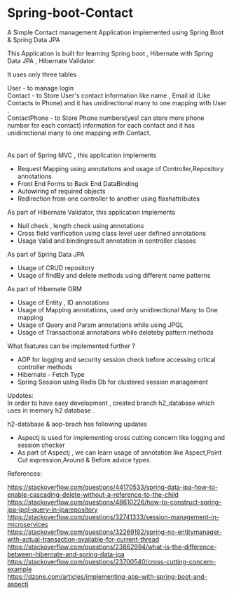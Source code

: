 # Spring-boot-Contact
A Simple Contact management Application implemented using Spring Boot &amp; Spring Data JPA 

This Application is built for learning Spring boot , Hibernate with Spring Data JPA , Hibernate Validator.

It uses only three tables 

User          - to manage login <br>
Contact       - to Store User's contact information like name , Email id (Like Contacts in Phone) 
                and it has unidirectional many to one mapping with User .<br>
ContactPhone  - to Store Phone numbers(yes! can store more phone number for each contact) information for 
                 each contact and it has unidirectional many to one mapping with Contact.<br>
<br>               
As part of Spring MVC , this application implements
 - Request Mapping using annotations and usage of Controller,Repository annotations
 - Front End Forms to Back End DataBinding
 - Autowiring of required objects
 - Redirection from one controller to another using flashattributes<br>
 
As part of Hibernate Validator, this application implements
 - Null check , length check using annotations
 - Cross field verification using class level user defined annotations
 - Usage Valid and bindingresult annotation in controller classes<br>
 
 As part of Spring Data JPA 
 - Usage of CRUD repository 
 - Usage of findBy and delete methods using different name patterns<br>
 
As part of Hibernate ORM
  - Usage of Entity , ID annotations
  - Usage of Mapping annotations, used only unidirectional Many to One mapping
  - Usage of Query and Param annotations while using JPQL 
  - Usage of Transactional annotations while deleteby pattern methods <br>
  
 
 What features can be implemented further ?
 
 - AOP for logging and security session check before accessing crtical controller methods
 - Hibernate - Fetch Type 
 - Spring Session using Redis Db for clustered session management<br>
 
Updates:<br>
In order to have easy development , created branch h2_database which uses in memory h2 database .

h2-database & aop-brach has following updates
  - Aspectj is used for implementing cross cutting concern like logging and session checker 
  - As part of Aspectj , we can learn usage of annotation like Aspect,Point Cut expression,Around & Before advice types. 
 
 References:
 
 https://stackoverflow.com/questions/44170533/spring-data-jpa-how-to-enable-cascading-delete-without-a-reference-to-the-child <br>
 https://stackoverflow.com/questions/48610226/how-to-construct-spring-jpa-jpql-query-in-jparepository <br>
 https://stackoverflow.com/questions/32741333/session-management-in-microservices <br>
 https://stackoverflow.com/questions/32269192/spring-no-entitymanager-with-actual-transaction-available-for-current-thread <br>
 https://stackoverflow.com/questions/23862994/what-is-the-difference-between-hibernate-and-spring-data-jpa <br>
 https://stackoverflow.com/questions/23700540/cross-cutting-concern-example <br>
 https://dzone.com/articles/implementing-aop-with-spring-boot-and-aspectj <br>
 
